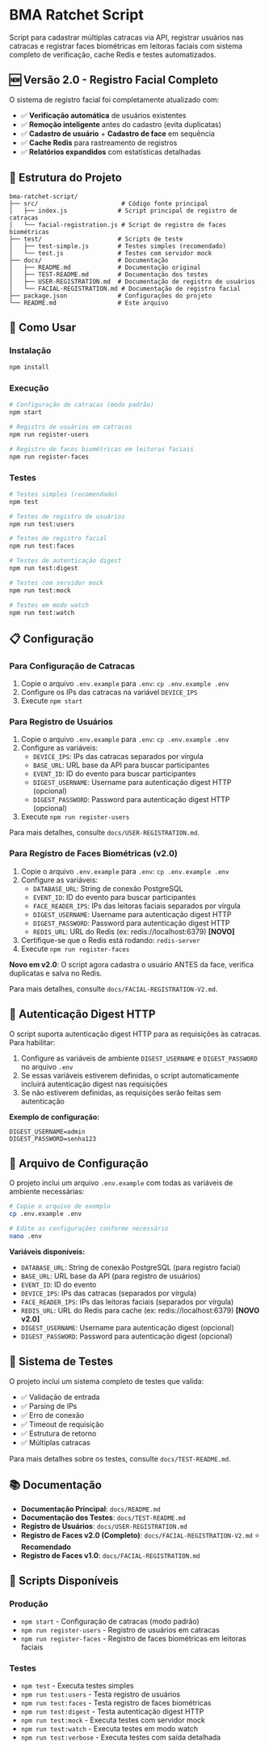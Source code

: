 # BMA Ratchet Script

Script para cadastrar múltiplas catracas via API, registrar usuários nas catracas e registrar faces biométricas em leitoras faciais com sistema completo de verificação, cache Redis e testes automatizados.

## 🆕 Versão 2.0 - Registro Facial Completo

O sistema de registro facial foi completamente atualizado com:
- ✅ **Verificação automática** de usuários existentes
- ✅ **Remoção inteligente** antes do cadastro (evita duplicatas)
- ✅ **Cadastro de usuário** + **Cadastro de face** em sequência
- ✅ **Cache Redis** para rastreamento de registros
- ✅ **Relatórios expandidos** com estatísticas detalhadas

## 📁 Estrutura do Projeto

```
bma-ratchet-script/
├── src/                       # Código fonte principal
│   ├── index.js              # Script principal de registro de catracas
│   └── facial-registration.js # Script de registro de faces biométricas
├── test/                     # Scripts de teste
│   ├── test-simple.js        # Testes simples (recomendado)
│   └── test.js               # Testes com servidor mock
├── docs/                     # Documentação
│   ├── README.md             # Documentação original
│   ├── TEST-README.md        # Documentação dos testes
│   ├── USER-REGISTRATION.md  # Documentação de registro de usuários
│   └── FACIAL-REGISTRATION.md # Documentação de registro facial
├── package.json              # Configurações do projeto
└── README.md                 # Este arquivo
```

## 🚀 Como Usar

### Instalação
```bash
npm install
```

### Execução
```bash
# Configuração de catracas (modo padrão)
npm start

# Registro de usuários em catracas
npm run register-users

# Registro de faces biométricas em leitoras faciais
npm run register-faces
```

### Testes
```bash
# Testes simples (recomendado)
npm test

# Testes de registro de usuários
npm run test:users

# Testes de registro facial
npm run test:faces

# Testes de autenticação digest
npm run test:digest

# Testes com servidor mock
npm run test:mock

# Testes em modo watch
npm run test:watch
```

## 📋 Configuração

### Para Configuração de Catracas
1. Copie o arquivo `.env.example` para `.env`: `cp .env.example .env`
2. Configure os IPs das catracas na variável `DEVICE_IPS`
3. Execute `npm start`

### Para Registro de Usuários
1. Copie o arquivo `.env.example` para `.env`: `cp .env.example .env`
2. Configure as variáveis:
   - `DEVICE_IPS`: IPs das catracas separados por vírgula
   - `BASE_URL`: URL base da API para buscar participantes
   - `EVENT_ID`: ID do evento para buscar participantes
   - `DIGEST_USERNAME`: Username para autenticação digest HTTP (opcional)
   - `DIGEST_PASSWORD`: Password para autenticação digest HTTP (opcional)
3. Execute `npm run register-users`

Para mais detalhes, consulte `docs/USER-REGISTRATION.md`.

### Para Registro de Faces Biométricas (v2.0)
1. Copie o arquivo `.env.example` para `.env`: `cp .env.example .env`
2. Configure as variáveis:
   - `DATABASE_URL`: String de conexão PostgreSQL
   - `EVENT_ID`: ID do evento para buscar participantes
   - `FACE_READER_IPS`: IPs das leitoras faciais separados por vírgula
   - `DIGEST_USERNAME`: Username para autenticação digest HTTP
   - `DIGEST_PASSWORD`: Password para autenticação digest HTTP
   - `REDIS_URL`: URL do Redis (ex: redis://localhost:6379) **[NOVO]**
3. Certifique-se que o Redis está rodando: `redis-server`
4. Execute `npm run register-faces`

**Novo em v2.0**: O script agora cadastra o usuário ANTES da face, verifica duplicatas e salva no Redis.

Para mais detalhes, consulte `docs/FACIAL-REGISTRATION-V2.md`.

## 🔐 Autenticação Digest HTTP

O script suporta autenticação digest HTTP para as requisições às catracas. Para habilitar:

1. Configure as variáveis de ambiente `DIGEST_USERNAME` e `DIGEST_PASSWORD` no arquivo `.env`
2. Se essas variáveis estiverem definidas, o script automaticamente incluirá autenticação digest nas requisições
3. Se não estiverem definidas, as requisições serão feitas sem autenticação

**Exemplo de configuração:**
```env
DIGEST_USERNAME=admin
DIGEST_PASSWORD=senha123
```

## 📄 Arquivo de Configuração

O projeto inclui um arquivo `.env.example` com todas as variáveis de ambiente necessárias:

```bash
# Copie o arquivo de exemplo
cp .env.example .env

# Edite as configurações conforme necessário
nano .env
```

**Variáveis disponíveis:**
- `DATABASE_URL`: String de conexão PostgreSQL (para registro facial)
- `BASE_URL`: URL base da API (para registro de usuários)
- `EVENT_ID`: ID do evento
- `DEVICE_IPS`: IPs das catracas (separados por vírgula)
- `FACE_READER_IPS`: IPs das leitoras faciais (separados por vírgula)
- `REDIS_URL`: URL do Redis para cache (ex: redis://localhost:6379) **[NOVO v2.0]**
- `DIGEST_USERNAME`: Username para autenticação digest (opcional)
- `DIGEST_PASSWORD`: Password para autenticação digest (opcional)

## 🧪 Sistema de Testes

O projeto inclui um sistema completo de testes que valida:
- ✅ Validação de entrada
- ✅ Parsing de IPs
- ✅ Erro de conexão
- ✅ Timeout de requisição
- ✅ Estrutura de retorno
- ✅ Múltiplas catracas

Para mais detalhes sobre os testes, consulte `docs/TEST-README.md`.

## 📚 Documentação

- **Documentação Principal**: `docs/README.md`
- **Documentação dos Testes**: `docs/TEST-README.md`
- **Registro de Usuários**: `docs/USER-REGISTRATION.md`
- **Registro de Faces v2.0 (Completo)**: `docs/FACIAL-REGISTRATION-V2.md` ⭐ **Recomendado**
- **Registro de Faces v1.0**: `docs/FACIAL-REGISTRATION.md`

## 🔧 Scripts Disponíveis

### Produção
- `npm start` - Configuração de catracas (modo padrão)
- `npm run register-users` - Registro de usuários em catracas
- `npm run register-faces` - Registro de faces biométricas em leitoras faciais

### Testes
- `npm test` - Executa testes simples
- `npm run test:users` - Testa registro de usuários
- `npm run test:faces` - Testa registro de faces biométricas
- `npm run test:digest` - Testa autenticação digest HTTP
- `npm run test:mock` - Executa testes com servidor mock
- `npm run test:watch` - Executa testes em modo watch
- `npm run test:verbose` - Executa testes com saída detalhada
